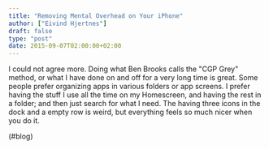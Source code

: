 ```yaml
---
title: "Removing Mental Overhead on Your iPhone"
author: ["Eivind Hjertnes"]
draft: false
type: "post"
date: 2015-09-07T02:00:00+02:00
---
```


I could not agree more. Doing what Ben Brooks calls the "CGP Grey"
method, or what I have done on and off for a very long time is great.
Some people prefer organizing apps in various folders or app screens. I
prefer having the stuff I use all the time on my Homescreen, and having
the rest in a folder; and then just search for what I need. The having
three icons in the dock and a empty row is weird, but everything feels
so much nicer when you do it.

(#blog)
